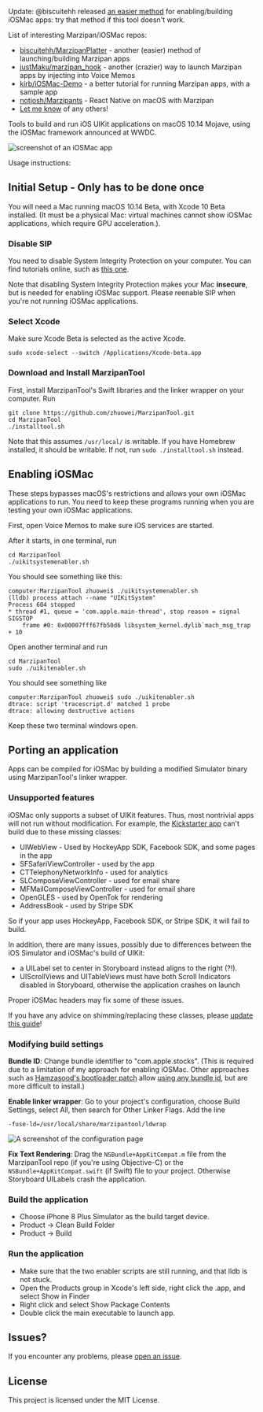 Update: @biscuitehh released [an easier method](https://github.com/biscuitehh/MarzipanPlatter) for enabling/building iOSMac apps: try that method if this tool doesn't work.

List of interesting Marzipan/iOSMac repos:

- [biscuitehh/MarzipanPlatter](https://github.com/biscuitehh/MarzipanPlatter) - another (easier) method of launching/building Marzipan apps
- [justMaku/marzipan_hook](https://github.com/justMaku/marzipan_hook) - another (crazier) way to launch Marzipan apps by injecting into Voice Memos
- [kirb/iOSMac-Demo](https://github.com/kirb/iOSMac-Demo) - a better tutorial for running Marzipan apps, with a sample app
- [notjosh/Marzipants](https://github.com/notjosh/Marzipants) - React Native on macOS with Marzipan
- [Let me know](https://github.com/zhuowei/MarzipanTool/pulls) of any others!

Tools to build and run iOS UIKit applications on macOS 10.14 Mojave, using the iOSMac framework announced at WWDC.

![screenshot of an iOSMac app](https://worthdoingbadly.com/assets/blog/iosmac/sc1.png)

Usage instructions:

## Initial Setup - Only has to be done once

You will need a Mac running macOS 10.14 Beta, with Xcode 10 Beta installed. (It must be a physical Mac: virtual machines cannot show iOSMac applications, which require GPU acceleration.).

### Disable SIP

You need to disable System Integrity Protection on your computer. You can find tutorials online, such as [this one](https://support.intego.com/hc/en-us/articles/115003523252-How-to-Disable-System-Integrity-Protection-SIP-).

Note that disabling System Integrity Protection makes your Mac **insecure**, but is needed for enabling iOSMac support. Please reenable SIP when you're not running iOSMac applications.

### Select Xcode

Make sure Xcode Beta is selected as the active Xcode.
```
sudo xcode-select --switch /Applications/Xcode-beta.app
```

### Download and Install MarzipanTool

First, install MarzipanTool's Swift libraries and the linker wrapper on your computer. Run
```
git clone https://github.com/zhuowei/MarzipanTool.git
cd MarzipanTool
./installtool.sh
```

Note that this assumes `/usr/local/` is writable. If you have Homebrew installed, it should be writable. If not, run `sudo ./installtool.sh` instead.

## Enabling iOSMac

These steps bypasses macOS's restrictions and allows your own iOSMac applications to run. You need to keep these programs running when you are testing your own iOSMac applications.

First, open Voice Memos to make sure iOS services are started.

After it starts, in one terminal, run 
```
cd MarzipanTool
./uikitsystemenabler.sh
```

You should see something like this:

```
computer:MarzipanTool zhuowei$ ./uikitsystemenabler.sh 
(lldb) process attach --name "UIKitSystem"
Process 604 stopped
* thread #1, queue = 'com.apple.main-thread', stop reason = signal SIGSTOP
    frame #0: 0x00007fff67fb50d6 libsystem_kernel.dylib`mach_msg_trap + 10
```

Open another terminal and run

```
cd MarzipanTool
sudo ./uikitenabler.sh
```
You should see something like
```
computer:MarzipanTool zhuowei$ sudo ./uikitenabler.sh 
dtrace: script 'tracescript.d' matched 1 probe
dtrace: allowing destructive actions
```

Keep these two terminal windows open.

## Porting an application

Apps can be compiled for iOSMac by building a modified Simulator binary using MarzipanTool's linker wrapper.

### Unsupported features

iOSMac only supports a subset of UIKit features. Thus, most nontrivial apps will not run without modification. For example, the [Kickstarter app](https://github.com/kickstarter/ios-oss) can't build due to these missing classes:
- UIWebView - Used by HockeyApp SDK, Facebook SDK, and some pages in the app
- SFSafariViewController - used by the app
- CTTelephonyNetworkInfo - used for analytics
- SLComposeViewController - used for email share
- MFMailComposeViewController - used for email share
- OpenGLES - used by OpenTok for rendering
- AddressBook - used by Stripe SDK

So if your app uses HockeyApp, Facebook SDK, or Stripe SDK, it will fail to build.

In addition, there are many issues, possibly due to differences between the iOS Simulator and iOSMac's build of UIKit:

- a UILabel set to center in Storyboard instead aligns to the right (?!).
- UIScrollViews and UITableViews must have both Scroll Indicators disabled in Storyboard, otherwise the application crashes on launch

Proper iOSMac headers may fix some of these issues.

If you have any advice on shimming/replacing these classes, please [update this guide](https://github.com/zhuowei/MarzipanTool/pulls)!

### Modifying build settings

**Bundle ID**: Change bundle identifier to "com.apple.stocks". (This is required due to a limitation of my approach for enabling iOSMac. Other approaches such as [Hamzasood's bootloader patch](https://twitter.com/hamzasood/status/1004036460150968320) allow [using any bundle id](), but are more difficult to install.)

**Enable linker wrapper**: Go to your project's configuration, choose Build Settings, select All, then search for Other Linker Flags. Add the line

`-fuse-ld=/usr/local/share/marzipantool/ldwrap`

![A screenshot of the configuration page](https://worthdoingbadly.com/assets/blog/iosmac/sc2.png)

**Fix Text Rendering**: Drag the `NSBundle+AppKitCompat.m` file from the MarzipanTool repo (if you're using Objective-C) or the `NSBundle+AppKitCompat.swift` (if Swift) file to your project. Otherwise Storyboard UILabels crash the application.

### Build the application

- Choose iPhone 8 Plus Simulator as the build target device.
- Product -> Clean Build Folder
- Product -> Build

### Run the application

- Make sure that the two enabler scripts are still running, and that lldb is not stuck.
- Open the Products group in Xcode's left side, right click the .app, and select Show in Finder
- Right click and select Show Package Contents
- Double click the main executable to launch app.

## Issues?

If you encounter any problems, please [open an issue](https://github.com/zhuowei/MarzipanTool/issues).

## License

This project is licensed under the MIT License.
